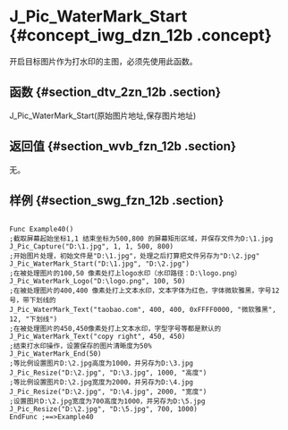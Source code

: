 # J\_Pic\_WaterMark\_Start {#concept_iwg_dzn_12b .concept}

开启目标图片作为打水印的主图，必须先使用此函数。

## 函数 {#section_dtv_2zn_12b .section}

J\_Pic\_WaterMark\_Start\(原始图片地址,保存图片地址\)

## 返回值 {#section_wvb_fzn_12b .section}

无。

## 样例 {#section_swg_fzn_12b .section}

```

Func Example40()
;截取屏幕起始坐标1,1 结束坐标为500,800 的屏幕矩形区域，并保存文件为D:\1.jpg
J_Pic_Capture("D:\1.jpg", 1, 1, 500, 800)
;开始图片处理，初始文件是"D:\1.jpg"，处理之后打算把文件另存为"D:\2.jpg"
J_Pic_WaterMark_Start("D:\1.jpg", "D:\2.jpg")
;在被处理图片的100,50 像素处打上logo水印（水印路径：D:\logo.png）
J_Pic_WaterMark_Logo("D:\logo.png", 100, 50)
;在被处理图片的400,400 像素处打上文本水印，文本字体为红色，字体微软雅黑，字号12号，带下划线的
J_Pic_WaterMark_Text("taobao.com", 400, 400, 0xFFFF0000, "微软雅黑", 12, "下划线")
;在被处理图片的450,450像素处打上文本水印，字型字号等都是默认的
J_Pic_WaterMark_Text("copy right", 450, 450)
;结束打水印操作，设置保存的图片清晰度为50%
J_Pic_WaterMark_End(50)
;等比例设置图片D:\2.jpg高度为1000，并另存为D:\3.jpg
J_Pic_Resize("D:\2.jpg", "D:\3.jpg", 1000, "高度")
;等比例设置图片D:\2.jpg宽度为2000，并另存为D:\4.jpg
J_Pic_Resize("D:\2.jpg", "D:\4.jpg", 2000, "宽度")
;设置图片D:\2.jpg宽度为700高度为1000，并另存为D:\5.jpg
J_Pic_Resize("D:\2.jpg", "D:\5.jpg", 700, 1000)
EndFunc ;==>Example40
```


